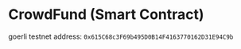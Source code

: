 # CrowdFund (Smart Contract) 

goerli testnet address: `0x615C68c3F69b495D0B14F4163770162D31E94C9b`

